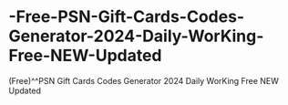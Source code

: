 # -Free-PSN-Gift-Cards-Codes-Generator-2024-Daily-WorKing-Free-NEW-Updated
(Free)^^PSN Gift Cards Codes  Generator 2024 Daily WorKing Free NEW Updated
